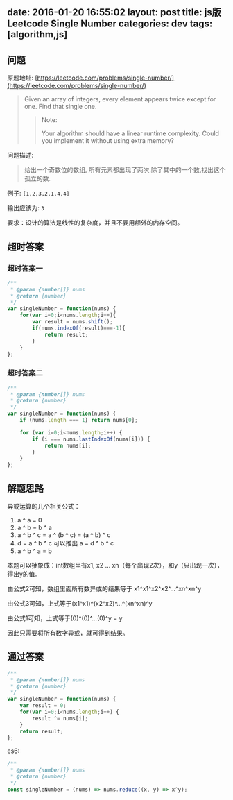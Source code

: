 date: 2016-01-20 16:55:02
layout: post
title: js版Leetcode Single Number
categories: dev
tags: [algorithm,js]
---

## 问题

原题地址: [https://leetcode.com/problems/single-number/](https://leetcode.com/problems/single-number/)

> Given an array of integers, every element appears twice except for one. Find that single one.
>
>> Note:
>>
>> Your algorithm should have a linear runtime complexity. Could you implement it without using extra memory?

<!-- more -->

问题描述:

> 给出一个奇数位的数组, 所有元素都出现了两次,除了其中的一个数,找出这个孤立的数.


例子:  `[1,2,3,2,1,4,4]`

输出应该为: `3`

要求：设计的算法是线性的复杂度，并且不要用额外的内存空间。

## 超时答案

### 超时答案一

```js
/**
 * @param {number[]} nums
 * @return {number}
 */
var singleNumber = function(nums) {
    for(var i=0;i<nums.length;i++){
        var result = nums.shift();
        if(nums.indexOf(result)===-1){
            return result;
        }
    }
};
```

### 超时答案二

```js
/**
 * @param {number[]} nums
 * @return {number}
 */
var singleNumber = function(nums) {
    if (nums.length === 1) return nums[0];

    for (var i=0;i<nums.length;i++) {
        if (i === nums.lastIndexOf(nums[i])) {
            return nums[i];
        }
    }
};
```

## 解题思路

异或运算的几个相关公式：

1. a ^ a = 0
2. a ^ b = b ^ a
3. a ^ b ^ c = a ^ (b ^ c) = (a ^ b) ^ c
4. d = a ^ b ^ c 可以推出 a = d ^ b ^ c
5. a ^ b ^ a = b
 
本题可以抽象成：int数组里有x1, x2 … xn（每个出现2次），和y（只出现一次），得出y的值。

由公式2可知，数组里面所有数异或的结果等于 x1^x1^x2^x2^…^xn^xn^y

由公式3可知，上式等于(x1^x1)^(x2^x2)^…^(xn^xn)^y

由公式1可知，上式等于(0)^(0)^…(0)^y = y
 
因此只需要将所有数字异或，就可得到结果。

## 通过答案

```js
/**
 * @param {number[]} nums
 * @return {number}
 */
var singleNumber = function(nums) {
    var result = 0;
    for(var i=0;i<nums.length;i++) {
        result ^= nums[i];
    }
    return result;
};
```

es6:

```js
/**
 * @param {number[]} nums
 * @return {number}
 */
const singleNumber = (nums) => nums.reduce((x, y) => x^y);
```

